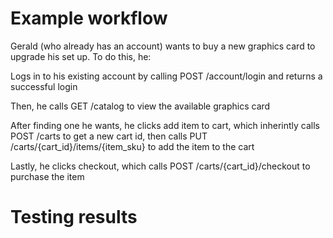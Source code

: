 # Example workflow
Gerald (who already has an account) wants to buy a new graphics card to upgrade his set up. To do this, he:

Logs in to his existing account by calling POST /account/login and returns a successful login

Then, he calls GET /catalog to view the available graphics card

After finding one he wants, he clicks add item to cart, which inherintly calls POST /carts to get a new cart id, then calls PUT /carts/{cart_id}/items/{item_sku} to add the item to the cart

Lastly, he clicks checkout, which calls POST /carts/{cart_id}/checkout to purchase the item

# Testing results
